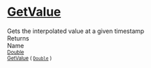 # [GetValue](./LinearInterpolation-100663767.md)

Gets the interpolated value at a given timestamp
<br>
Returns<img width=500/>Name
<br>
<sub>[Double](https://docs.microsoft.com/en-us/dotnet/api/System.Double)</sub><img width=500/><sub>[GetValue](./LinearInterpolation-100663767.md) ( [`Double`](https://docs.microsoft.com/en-us/dotnet/api/System.Double) )</sub><br>


